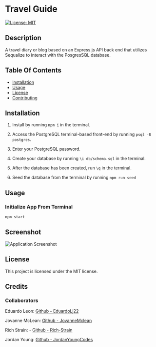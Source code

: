 # Travel Guide

[![License: MIT](https://img.shields.io/badge/License-MIT-yellow.svg)](https://opensource.org/licenses/MIT)

## Description

A travel diary or blog based on an Express.js API back end that utilizes Sequalize to interact with the PosgresSQL database.

## Table Of Contents

- [Installation](#installation)
- [Usage](#usage)
- [License](#license)
- [Contributing](#contributing)

## Installation

1. Install by running `npm i` in the terminal.

2. Access the PostgreSQL terminal-based front-end by running `psql -U postgres`.

3. Enter your PostgreSQL password.

4. Create your database by running `\i db/schema.sql` in the terminal.

5. After the database has been created, run `\q` in the terminal.

6. Seed the database from the terminal by running `npm run seed`

## Usage

### Initialize App From Terminal

```sh
npm start
```

## Screenshot

![Application Screenshot](assets/images/screenshot.png)

## License

This project is licensed under the MIT license.

## Credits

### Collaborators

Eduardo Leon: [Github - EduardoLj22](https://github.com/EduardoLj22)

Jovanne McLean: [Github - JovanneMclean](https://github.com/JovanneMcLean)

Rich Strain: - [Github - Rich-Strain](https://github.com/rich-strain)

Jordan Young: [Github - JordanYoungCodes](https://github.com/JordanYoungCodes)
